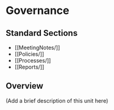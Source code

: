 # Governance

## Standard Sections

- [[MeetingNotes/]]
- [[Policies/]]
- [[Processes/]]
- [[Reports/]]

## Overview

(Add a brief description of this unit here)
